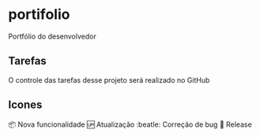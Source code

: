 # portifolio
Portfólio  do desenvolvedor

## Tarefas
O controle das tarefas desse projeto será realizado no GitHub

## Icones
:package: Nova funcionalidade
:up: Atualização
:beatle: Correção de bug
:checkered_flag: Release
